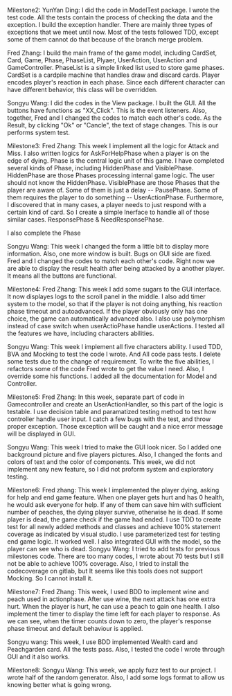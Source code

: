 Milestone2: 
YunYan Ding:
I did the code in ModelTest package. I wrote the test code. All the tests contain the process of checking the data and the exception. I build the exception handler. There are mainly three types of exceptions that we meet until now. Most of the tests followed TDD, except some of them cannot do that because of the branch merge problem.

Fred Zhang:
I build the main frame of the game model, including CardSet, Card, Game, Phase, PhaseList, Plyaer, UserAction, UserAction and GameController.
PhaseList is a simple linked list used to store game phases.
CardSet is a cardpile machine that handles draw and discard cards.
Player encodes player's reaction in each phase. Since each different character can have different behavior, this class will be overridden. 


Songyu Wang:
I did the codes in the View package. I built the GUI. All the buttons have functions as "XX_Click". This is the event listeners. Also, together, Fred and I changed the codes to match each other's code. As the Result, by clicking "Ok" or "Cancle", the text of stage changes. This is our performs system test.  

Milestone3:
Fred Zhang:
This week I implement all the logic for Attack and Miss. I also written logics for AskForHelpPhase when a player is on the edge of dying.
Phase is the central logic unit of this game. I have completed several kinds of Phase,
including HiddenPhase and VisiblePhase.
HiddenPhase are those Phases processing internal game logic. The user should not know the
HiddenPhase. VisiblePhase are those Phases that the player are aware of. Some of them is just a delay -- PausePhase. Some of them requires the player to do something -- UserActionPhase.
Furthermore, I discovered that in many cases, a player needs to just respond with a certain kind of card. So I create a simple Inerface to handle all of those similar cases. ResponsePhase & NeedResponsePhase.

I also complete the Phase

Songyu Wang:
This week I changed the form a little bit to display more information. Also, one more window is built. Bugs on GUI side are fixed. Fred and I changed the codes to match each other's code. Right now we are able to display the result health after being attacked by a another player. It means all the buttons are functional. 

Milestone4:
Fred Zhang:
This week I add some sugars to the GUI interface. It now displayes logs to the scroll panel in the middle.
I also add timer system to the model, so that if the player is not doing anything, his reaction phase timeout and autoadvanced. If the player obviously only has one choice, the game can automatically advanced also.
I also use polymorphism instead of case switch when userActioPhase handle userActions.
I tested all the features we have, including characters abilities.

Songyu Wang:
This week I implement all five characters ability. I used TDD, BVA and Mocking to test the code I wrote. And All code pass tests. I delete some tests due to the change of requirement. To write the five abilities, I refactors some of the code Fred wrote to get the value I need. Also, I override some his functions. I added all the documentation for Model and Controller.

Milestone5:
Fred Zhang:
In this week, separate part of code in Gamecontroller and create an UserActionHandler, so this part of the logic is testable.
I use decision table and paramatized testing method to test how controller handle user input. I catch a few bugs with the test, and throw proper exception.
Those exception will be caught and a nice error message will be displayed in GUI.

Songyu Wang:
This week I tried to make the GUI look nicer. So I added one background picture and five players pictures. Also, I changed the fonts and colors of text and the color of components. This week, we did not implement any new feature, so I did not proform system and exploratory testing. 


Milestone6:
Fred zhang:
This week I implemented the player dying, asking for help and end game feature. When one player gets hurt and has 0 health, he would ask everyone for help. If any of them can save him with sufficient number of peaches, the dying player survive, otherwise he is dead. If some player is dead, the game check if the game had ended.
I use TDD to create test for all newly added methods and classes and achieve 100% statement coverage as indicated by visual studio. I use parameterized test for testing end game logic. It worked well.
I also integrated GUI with the model, so the player can see who is dead.
Songyu Wang:
I tried to add tests for previous milestones code. There are too many codes, I wrote about 70 tests but I still not be able to achieve 100% coverage. Also, I tried to install the codecoverage on gitlab, but It seems like this tools does not support Mocking. So I cannot install it. 

Milestone7:
Fred Zhang:
This week, I used BDD to implement wine and peach used in actionphase. After use wine, the next attack has one extra hurt. When the player is hurt, he can use a peach to gain one health.
I also implement the timer to display the time left for each player to response. As we can see, when the timer counts down to zero, the player's response phase timeout and default behaviour is applied.

Songyu wang:
This week, I use BDD implemented Wealth card and Peachgarden card. All the tests pass. Also, I tested the code I wrote through GUI and it also works.

Milestone8:
Songyu Wang:
This week, we apply fuzz test to our project. I wrote half of the random generator. Also, I add some logs format to allow us knowing better what is going wrong.
